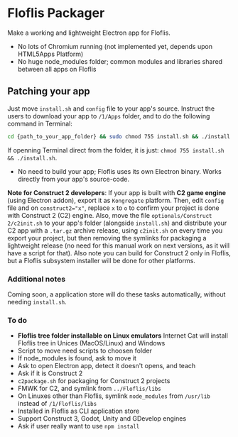 # Floflis Packager

Make a working and lightweight Electron app for Floflis.

* No lots of Chromium running (not implemented yet, depends upon HTML5Apps Platform)
* No huge node_modules folder; common modules and libraries shared between all apps on Floflis

## Patching your app

Just move `install.sh` and `config` file to your app's source. Instruct the users to download your app to `/1/Apps` folder, and to do the following command in Terminal:

```bash
cd {path_to_your_app_folder} && sudo chmod 755 install.sh && ./install.sh
```

If openning Terminal direct from the folder, it is just: `chmod 755 install.sh && ./install.sh`.

* No need to build your app; Floflis uses its own Electron binary. Works directly from your app's source-code.

**Note for Construct 2 developers**: If your app is built with **C2 game engine** (using Electron addon), export it as `Kongregate` platform. Then, edit `config` file and on `construct2="x"`, replace `x` to `o` to confirm your project is done with Construct 2 (C2) engine.
Also, move the file `optionals/Construct 2/c2init.sh` to your app's folder (alongside `install.sh`) and distribute your C2 app with a `.tar.gz` archive release, using `c2init.sh` on every time you export your project, but then removing the symlinks for packaging a lightweight release (no need for this manual work on next versions, as it will have a script for that). Also note you can build for Construct 2 only in Floflis, but a Floflis subsystem installer will be done for other platforms.

### Additional notes

Coming soon, a application store will do these tasks automatically, without needing `install.sh`.

### To do

* __Floflis tree folder installable on Linux emulators__ Internet Cat will install Floflis tree in Unices (MacOS/Linux) and Windows
* Script to move need scripts to choosen folder
* If node_modules is found, ask to move it
* Ask to open Electron app, detect it doesn't opens, and teach
* Ask if it is Construct 2
* `c2package.sh` for packaging for Construct 2 projects
* FMWK for C2, and symlink from `../Floflis/libs`
* On Linuxes other than Floflis, symlink `node_modules` from `/usr/lib` instead of `/1/Floflis/libs`
* Installed in Floflis as CLI application store
* Support Construct 3, Godot, Unity and GDevelop engines
* Ask if user really want to use `npm install`
